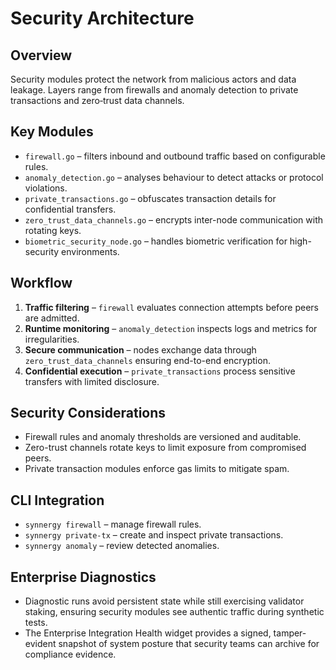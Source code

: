 # Security Architecture

## Overview
Security modules protect the network from malicious actors and data leakage. Layers range from firewalls and anomaly detection to private transactions and zero‑trust data channels.

## Key Modules
- `firewall.go` – filters inbound and outbound traffic based on configurable rules.
- `anomaly_detection.go` – analyses behaviour to detect attacks or protocol violations.
- `private_transactions.go` – obfuscates transaction details for confidential transfers.
- `zero_trust_data_channels.go` – encrypts inter-node communication with rotating keys.
- `biometric_security_node.go` – handles biometric verification for high-security environments.

## Workflow
1. **Traffic filtering** – `firewall` evaluates connection attempts before peers are admitted.
2. **Runtime monitoring** – `anomaly_detection` inspects logs and metrics for irregularities.
3. **Secure communication** – nodes exchange data through `zero_trust_data_channels` ensuring end-to-end encryption.
4. **Confidential execution** – `private_transactions` process sensitive transfers with limited disclosure.

## Security Considerations
- Firewall rules and anomaly thresholds are versioned and auditable.
- Zero-trust channels rotate keys to limit exposure from compromised peers.
- Private transaction modules enforce gas limits to mitigate spam.

## CLI Integration
- `synnergy firewall` – manage firewall rules.
- `synnergy private-tx` – create and inspect private transactions.
- `synnergy anomaly` – review detected anomalies.

## Enterprise Diagnostics
- Diagnostic runs avoid persistent state while still exercising validator staking, ensuring security modules see authentic traffic during synthetic tests.
- The Enterprise Integration Health widget provides a signed, tamper-evident snapshot of system posture that security teams can archive for compliance evidence.
